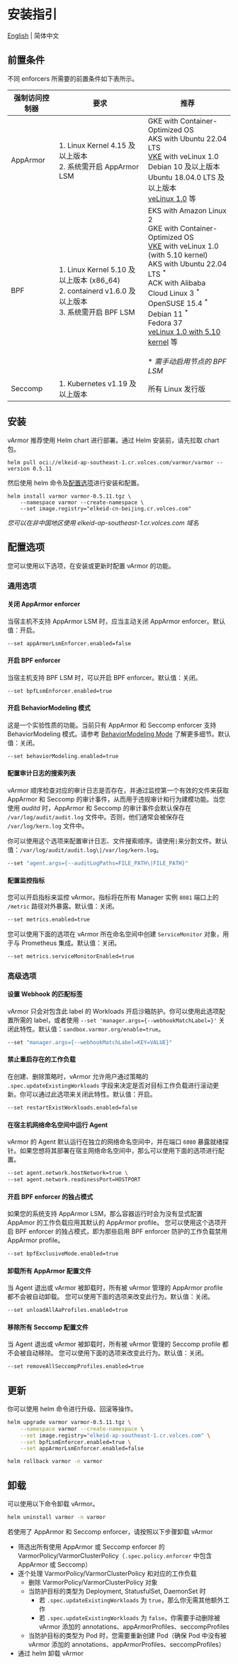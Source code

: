 # 安装指引
[English](installation.md) | 简体中文

## 前置条件

不同 enforcers 所需要的前置条件如下表所示。

|强制访问控制器|要求|推荐|
|------------|--------------------------------------------|--------|
|AppArmor    |1. Linux Kernel 4.15 及以上版本<br />2. 系统需开启 AppArmor LSM|GKE with Container-Optimized OS<br />AKS with Ubuntu 22.04 LTS<br />[VKE](https://www.volcengine.com/product/vke) with veLinux 1.0<br />Debian 10 及以上版本<br />Ubuntu 18.04.0 LTS 及以上版本<br />[veLinux 1.0](https://www.volcengine.com/docs/6396/74967) 等
|BPF         |1. Linux Kernel 5.10 及以上版本 (x86_64)<br />2. containerd v1.6.0 及以上版本<br />3. 系统需开启 BPF LSM|EKS with Amazon Linux 2<br />GKE with Container-Optimized OS<br />[VKE](https://www.volcengine.com/product/vke) with veLinux 1.0 (with 5.10 kernel)<br />AKS with Ubuntu 22.04 LTS <sup>\*</sup><br />ACK with Alibaba Cloud Linux 3 <sup>\*</sup><br />OpenSUSE 15.4  <sup>\*</sup><br />Debian 11 <sup>\*</sup><br />Fedora 37<br />[veLinux 1.0 with 5.10 kernel](https://www.volcengine.com/docs/6396/74967) 等<br /><br />* *需手动启用节点的 BPF LSM*
|Seccomp     |1. Kubernetes v1.19 及以上版本|所有 Linux 发行版

## 安装

vArmor 推荐使用 Helm chart 进行部署。通过 Helm 安装前，请先拉取 chart 包。

```
helm pull oci://elkeid-ap-southeast-1.cr.volces.com/varmor/varmor --version 0.5.11
```

然后使用 helm 命令及[配置选项](#配置选项)进行安装和配置。

```
helm install varmor varmor-0.5.11.tgz \
    --namespace varmor --create-namespace \
    --set image.registry="elkeid-cn-beijing.cr.volces.com"
```

*您可以在非中国地区使用 elkeid-ap-southeast-1.cr.volces.com 域名*

## 配置选项

您可以使用以下选项，在安装或更新时配置 vArmor 的功能。

### 通用选项

#### 关闭 AppArmor enforcer
当宿主机不支持 AppArmor LSM 时，应当主动关闭 AppArmor enforcer。默认值：开启。

```bash
--set appArmorLsmEnforcer.enabled=false
```

#### 开启 BPF enforcer
当宿主机支持 BPF LSM 时，可以开启 BPF enforcer。默认值：关闭。

```bash
--set bpfLsmEnforcer.enabled=true
```

#### 开启 BehaviorModeling 模式
这是一个实验性质的功能。当前只有 AppArmor 和 Seccomp enforcer 支持 BehaviorModeling 模式。请参考  [BehaviorModeling Mode](../guides/policies_and_rules/policy_modes/behavior_modeling.md) 了解更多细节。默认值：关闭。

```bash
--set behaviorModeling.enabled=true
```

#### 配置审计日志的搜索列表
vArmor 顺序检查对应的审计日志是否存在，并通过监控第一个有效的文件来获取 AppArmor 和 Seccomp 的审计事件，从而用于违规审计和行为建模功能。当您使用 *auditd* 时，AppArmor 和 Seccomp 的审计事件会默认保存在 `/var/log/audit/audit.log` 文件中。否则，他们通常会被保存在 `/var/log/kern.log` 文件中。

你可以使用这个选项来配置审计日志、文件搜索顺序。请使用`|`来分割文件。默认值：`/var/log/audit/audit.log\|/var/log/kern.log`。

```bash
--set "agent.args={--auditLogPaths=FILE_PATH\|FILE_PATH}"
```

#### 配置监控指标
您可以开启指标来监控 vArmor。指标将在所有 Manager 实例 `8081` 端口上的 `/metric` 路径对外暴露。默认值：关闭。

```bash
--set metrics.enabled=true
```

您可以使用下面的选项在 vArmor 所在命名空间中创建 `ServiceMonitor` 对象，用于与 Prometheus 集成。默认值：关闭。

```bash
--set metrics.serviceMonitorEnabled=true
```

### 高级选项

#### 设置 Webhook 的匹配标签
vArmor 只会对包含此 label 的 Workloads 开启沙箱防护。你可以使用此选项配置所需的 label，或者使用 `--set 'manager.args={--webhookMatchLabel=}'` 关闭此特性。默认值：`sandbox.varmor.org/enable=true`。

```bash
--set "manager.args={--webhookMatchLabel=KEY=VALUE}"
```

#### 禁止重启存在的工作负载
在创建、删除策略时，vArmor 允许用户通过策略的 `.spec.updateExistingWorkloads` 字段来决定是否对目标工作负载进行滚动更新。你可以通过此选项来关闭此特性。默认值：开启。

```bash
--set restartExistWorkloads.enabled=false
```

#### 在宿主机网络命名空间中运行 Agent
vArmor 的 Agent 默认运行在独立的网络命名空间中，并在端口 `6080` 暴露就绪探针。如果您想将其部署在宿主网络命名空间中，那么可以使用下面的选项进行配置。

```bash
--set agent.network.hostNetwork=true \
--set agent.network.readinessPort=HOSTPORT
```

#### 开启 BPF enforcer 的独占模式
如果您的系统支持 AppArmor LSM，那么容器运行时会为没有显式配置 AppAmor 的工作负载应用其默认的 AppArmor profile。
您可以使用这个选项开启 BPF enforcer 的独占模式，即为那些启用 BPF enforcer 防护的工作负载禁用 AppArmor profile。

```bash
--set bpfExclusiveMode.enabled=true
```

#### 卸载所有 AppArmor 配置文件
当 Agent 退出或 vArmor 被卸载时，所有被 vArmor 管理的 AppArmor profile 都不会被自动卸载。
您可以使用下面的选项来改变此行为。默认值：关闭。

```bash
--set unloadAllAaProfiles.enabled=true
```

#### 移除所有 Seccomp 配置文件
当 Agent 退出或 vArmor 被卸载时，所有被 vArmor 管理的 Seccomp profile 都不会被自动移除。
您可以使用下面的选项来改变此行为。默认值：关闭。

```bash
--set removeAllSeccompProfiles.enabled=true
```

## 更新

你可以使用 helm 命令进行升级、回滚等操作。
```bash
helm upgrade varmor varmor-0.5.11.tgz \
    --namespace varmor --create-namespace \
    --set image.registry="elkeid-ap-southeast-1.cr.volces.com" \
    --set bpfLsmEnforcer.enabled=true \
    --set appArmorLsmEnforcer.enabled=false
```
```bash
helm rollback varmor -n varmor
```

## 卸载

可以使用以下命令卸载 vArmor。

```bash
helm uninstall varmor -n varmor
```

若使用了 AppArmor 和 Seccomp enforcer，请按照以下步骤卸载 vArmor
* 筛选出所有使用 AppArmor 或 Seccomp enforcer 的 VarmorPolicy/VarmorClusterPolicy（`.spec.policy.enforcer` 中包含 AppArmor 或 Seccomp）
* 逐个处理 VarmorPolicy/VarmorClusterPolicy 和对应的工作负载
  * 删除 VarmorPolicy/VarmorClusterPolicy 对象
  * 当防护目标的类型为 Deployment, StatusfulSet, DaemonSet 时
    * 若 `.spec.updateExistingWorkloads` 为 `true`，那么你无需其他额外工作
    * 若 `.spec.updateExistingWorkloads` 为 `false`，你需要手动删除被 vArmor 添加的 annotations、appArmorProfiles、seccompProfiles
  * 当防护目标的类型为 Pod 时，您需要重新创建 Pod（确保 Pod 中没有被 vArmor 添加的 annotations、appArmorProfiles、seccompProfiles）
* 通过 helm 卸载 vArmor
